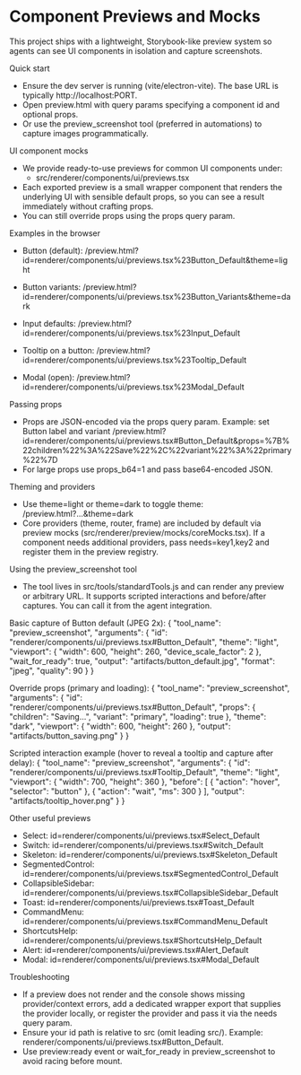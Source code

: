 # Component Previews and Mocks

This project ships with a lightweight, Storybook-like preview system so agents can see UI components in isolation and capture screenshots.

Quick start
- Ensure the dev server is running (vite/electron-vite). The base URL is typically http://localhost:PORT.
- Open preview.html with query params specifying a component id and optional props.
- Or use the preview_screenshot tool (preferred in automations) to capture images programmatically.

UI component mocks
- We provide ready-to-use previews for common UI components under:
  - src/renderer/components/ui/previews.tsx
- Each exported preview is a small wrapper component that renders the underlying UI with sensible default props, so you can see a result immediately without crafting props.
- You can still override props using the props query param.

Examples in the browser
- Button (default):
  /preview.html?id=renderer/components/ui/previews.tsx%23Button_Default&theme=light

- Button variants:
  /preview.html?id=renderer/components/ui/previews.tsx%23Button_Variants&theme=dark

- Input defaults:
  /preview.html?id=renderer/components/ui/previews.tsx%23Input_Default

- Tooltip on a button:
  /preview.html?id=renderer/components/ui/previews.tsx%23Tooltip_Default

- Modal (open):
  /preview.html?id=renderer/components/ui/previews.tsx%23Modal_Default

Passing props
- Props are JSON-encoded via the props query param. Example: set Button label and variant
  /preview.html?id=renderer/components/ui/previews.tsx#Button_Default&props=%7B%22children%22%3A%22Save%22%2C%22variant%22%3A%22primary%22%7D
- For large props use props_b64=1 and pass base64-encoded JSON.

Theming and providers
- Use theme=light or theme=dark to toggle theme: /preview.html?...&theme=dark
- Core providers (theme, router, frame) are included by default via preview mocks (src/renderer/preview/mocks/coreMocks.tsx). If a component needs additional providers, pass needs=key1,key2 and register them in the preview registry.

Using the preview_screenshot tool
- The tool lives in src/tools/standardTools.js and can render any preview or arbitrary URL. It supports scripted interactions and before/after captures. You can call it from the agent integration.

Basic capture of Button default (JPEG 2x):
{
  "tool_name": "preview_screenshot",
  "arguments": {
    "id": "renderer/components/ui/previews.tsx#Button_Default",
    "theme": "light",
    "viewport": { "width": 600, "height": 260, "device_scale_factor": 2 },
    "wait_for_ready": true,
    "output": "artifacts/button_default.jpg",
    "format": "jpeg",
    "quality": 90
  }
}

Override props (primary and loading):
{
  "tool_name": "preview_screenshot",
  "arguments": {
    "id": "renderer/components/ui/previews.tsx#Button_Default",
    "props": { "children": "Saving...", "variant": "primary", "loading": true },
    "theme": "dark",
    "viewport": { "width": 600, "height": 260 },
    "output": "artifacts/button_saving.png"
  }
}

Scripted interaction example (hover to reveal a tooltip and capture after delay):
{
  "tool_name": "preview_screenshot",
  "arguments": {
    "id": "renderer/components/ui/previews.tsx#Tooltip_Default",
    "theme": "light",
    "viewport": { "width": 700, "height": 360 },
    "before": [
      { "action": "hover", "selector": "button" },
      { "action": "wait", "ms": 300 }
    ],
    "output": "artifacts/tooltip_hover.png"
  }
}

Other useful previews
- Select: id=renderer/components/ui/previews.tsx#Select_Default
- Switch: id=renderer/components/ui/previews.tsx#Switch_Default
- Skeleton: id=renderer/components/ui/previews.tsx#Skeleton_Default
- SegmentedControl: id=renderer/components/ui/previews.tsx#SegmentedControl_Default
- CollapsibleSidebar: id=renderer/components/ui/previews.tsx#CollapsibleSidebar_Default
- Toast: id=renderer/components/ui/previews.tsx#Toast_Default
- CommandMenu: id=renderer/components/ui/previews.tsx#CommandMenu_Default
- ShortcutsHelp: id=renderer/components/ui/previews.tsx#ShortcutsHelp_Default
- Alert: id=renderer/components/ui/previews.tsx#Alert_Default
- Modal: id=renderer/components/ui/previews.tsx#Modal_Default

Troubleshooting
- If a preview does not render and the console shows missing provider/context errors, add a dedicated wrapper export that supplies the provider locally, or register the provider and pass it via the needs query param.
- Ensure your id path is relative to src (omit leading src/). Example: renderer/components/ui/previews.tsx#Button_Default.
- Use preview:ready event or wait_for_ready in preview_screenshot to avoid racing before mount.
